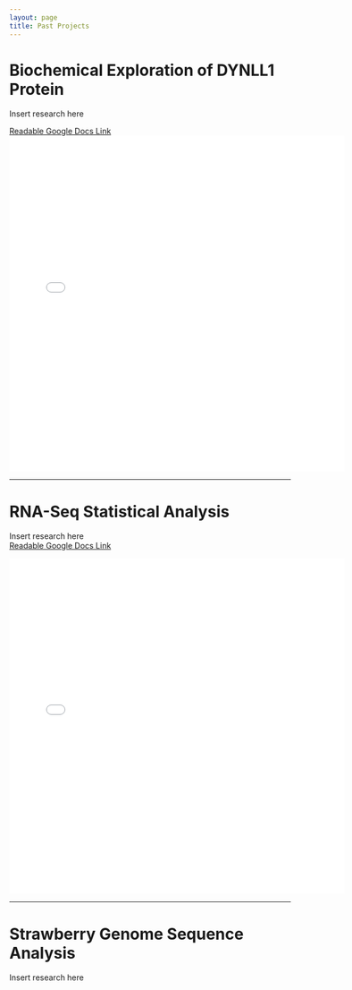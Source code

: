```yaml
---
layout: page
title: Past Projects
---
```


# Biochemical Exploration of DYNLL1 Protein
Insert research here


[Readable Google Docs Link](https://docs.google.com/document/d/1ZLch1A-04e9ea-lu1S3dpDXFy2jIc1GcJYEHCILYyZo/edit?usp=sharing)
<embed src="/assets/img/LC8_article.pdf" width="600" height="600" 
 type="application/pdf">
 
--- 
# RNA-Seq Statistical Analysis
Insert research here  
[Readable Google Docs Link](https://docs.google.com/document/d/1zhyVSvNIb-WHS4xyJqav0jMAh6NlX73_CA_N0Q1iDC0/edit?usp=sharing)

<embed src="/assets/img/RNASeq_article.pdf" width="600" height="600"
 type="application/pdf">
 
---
# Strawberry Genome Sequence Analysis
Insert research here

